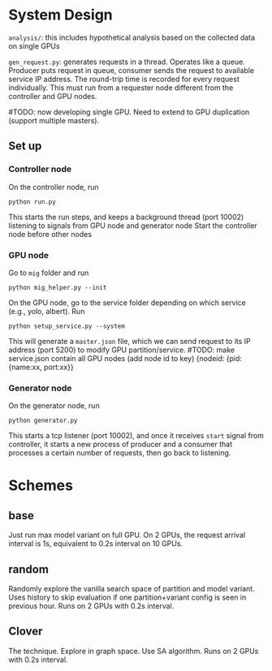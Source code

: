 # System Design

``analysis/``: this includes hypothetical analysis based on the collected data on single GPUs

``gen_request.py``: generates requests in a thread. Operates like a queue. Producer puts request in queue, consumer sends the request to available service IP address. The round-trip time is recorded for every request individually. This must run from a requester node different from the controller and GPU nodes.

#TODO: now developing single GPU. Need to extend to GPU duplication (support multiple masters).

## Set up

### Controller node

On the controller node, run 
```
python run.py
```
This starts the run steps, and keeps a background thread (port 10002) listening to signals from GPU node and generator node
Start the controller node before other nodes

### GPU node

Go to ``mig`` folder and run 
```
python mig_helper.py --init
```
On the GPU node, go to the service folder depending on which service (e.g., yolo, albert). Run
```
python setup_service.py --system
```
This will generate a ``master.json`` file, which we can send request to its IP address (port 5200) to modify GPU partition/service.
#TODO: make service.json contain all GPU nodes (add node id to key) {nodeid: {pid:{name:xx, port:xx}}


### Generator node

On the generator node, run
```
python generator.py
```
This starts a tcp listener (port 10002), and once it receives `start` signal from controller, it starts a new process of producer and a consumer that processes a certain number of requests, then go back to listening.

# Schemes

## base
Just run max model variant on full GPU. On 2 GPUs, the request arrival interval is 1s, equivalent to 0.2s interval on 10 GPUs.

## random
Randomly explore the vanilla search space of partition and model variant. Uses history to skip evaluation if one partition+variant config is seen in previous hour. Runs on 2 GPUs with 0.2s interval.

## Clover
The technique. Explore in graph space. Use SA algorithm. Runs on 2 GPUs with 0.2s interval.